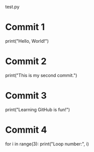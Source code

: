 test.py
# Commit 1
print("Hello, World!")
# Commit 2
print("This is my second commit.")
# Commit 3
print("Learning GitHub is fun!")
# Commit 4
for i in range(3):
    print("Loop number:", i)
